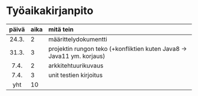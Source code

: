 # Työaikakirjanpito

| päivä | aika | mitä tein  |
| :----:|:-----| :-----|
| 24.3. | 2    | määrittelydokumentti |
| 31.3. | 3    | projektin rungon teko (+konfliktien kuten Java8 -> Java11 ym. korjaus) |
| 7.4.  | 2    | arkkitehtuurikuvaus |
| 7.4.  | 3    | unit testien kirjoitus |
| yht   | 10    | | 
